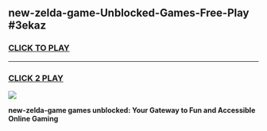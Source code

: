 
## new-zelda-game-Unblocked-Games-Free-Play #3ekaz
<h3>
<a href="https://us.freeplayer.one?title=new-zelda-game&ref=9M">CLICK TO PLAY</a></h3>
<hr>

<h3>
<a href="https://us.freeplayer.one?title=new-zelda-game&ref=9M">CLICK 2 PLAY</a>
  
</h3>

<a href="https://us.freeplayer.one?title=new-zelda-game&ref=9M"><img src="https://clearcache.store/games.png"></a>


**new-zelda-game games unblocked: Your Gateway to Fun and Accessible Online Gaming**
